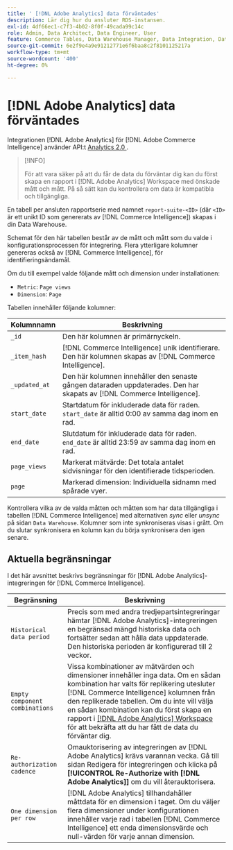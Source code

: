 ```yaml
---
title: ' [!DNL Adobe Analytics] data förväntades'
description: Lär dig hur du ansluter RDS-instansen.
exl-id: 4df66ec1-c7f3-4b02-8f0f-49cada99c14c
role: Admin, Data Architect, Data Engineer, User
feature: Commerce Tables, Data Warehouse Manager, Data Integration, Data Import/Export
source-git-commit: 6e2f9e4a9e91212771e6f6baa8c2f8101125217a
workflow-type: tm+mt
source-wordcount: '400'
ht-degree: 0%

---
```


# [!DNL Adobe Analytics] data förväntades

Integrationen [!DNL Adobe Analytics] för [!DNL Adobe Commerce Intelligence] använder API:t [Analytics 2.0 &#x200B;](https://developer.adobe.com/analytics-apis/docs/2.0/#!AdobeDocs/analytics-2.0-apis/master/README.md).

>[!INFO]
>
>För att vara säker på att du får de data du förväntar dig kan du först skapa en rapport i [!DNL Adobe Analytics] Workspace med önskade mått och mått. På så sätt kan du kontrollera om data är kompatibla och tillgängliga.

En tabell per ansluten rapportserie med namnet `report-suite-<ID>` (där `<ID>` är ett unikt ID som genererats av [!DNL Commerce Intelligence]) skapas i din Data Warehouse.

Schemat för den här tabellen består av de mått och mått som du valde i konfigurationsprocessen för integrering. Flera ytterligare kolumner genereras också av [!DNL Commerce Intelligence], för identifieringsändamål.

Om du till exempel valde följande mått och dimension under installationen:
- `Metric`: `Page views`
- `Dimension`: `Page`

Tabellen innehåller följande kolumner:

| Kolumnnamn | Beskrivning |
| --- | --- |
| `_id` | Den här kolumnen är primärnyckeln. |
| `_item_hash` | [!DNL Commerce Intelligence] unik identifierare. Den här kolumnen skapas av [!DNL Commerce Intelligence]. |
| `_updated_at` | Den här kolumnen innehåller den senaste gången dataraden uppdaterades. Den har skapats av [!DNL Commerce Intelligence]. |
| `start_date` | Startdatum för inkluderade data för raden. `start_date` är alltid 0:00 av samma dag inom en rad. |
| `end_date` | Slutdatum för inkluderade data för raden. `end_date` är alltid 23:59 av samma dag inom en rad. |
| `page_views` | Markerat mätvärde: Det totala antalet sidvisningar för den identifierade tidsperioden. |
| `page` | Markerad dimension: Individuella sidnamn med spårade vyer. |

Kontrollera vilka av de valda måtten och måtten som har data tillgängliga i tabellen [!DNL Commerce Intelligence] med alternativen *sync* eller *unsync* på sidan `Data Warehouse`. Kolumner som inte synkroniseras visas i grått. Om du slutar synkronisera en kolumn kan du börja synkronisera den igen senare.

## Aktuella begränsningar

I det här avsnittet beskrivs begränsningar för [!DNL Adobe Analytics]-integreringen för [!DNL Commerce Intelligence].

| Begränsning | Beskrivning |
| --- | --- |
| `Historical data period` | Precis som med andra tredjepartsintegreringar hämtar [!DNL Adobe Analytics]-integreringen en begränsad mängd historiska data och fortsätter sedan att hålla data uppdaterade. Den historiska perioden är konfigurerad till 2 veckor. |
| `Empty component combinations` | Vissa kombinationer av mätvärden och dimensioner innehåller inga data. Om en sådan kombination har valts för replikering utesluter [!DNL Commerce Intelligence] kolumnen från den replikerade tabellen. Om du inte vill välja en sådan kombination kan du först skapa en rapport i [[!DNL Adobe Analytics] Workspace](https://experienceleague.adobe.com/docs/analytics/analyze/analysis-workspace/home.html?lang=sv-SE) för att bekräfta att du har fått de data du förväntar dig. |
| `Re-authorization cadence` | Omauktorisering av integreringen av [!DNL Adobe Analytics] krävs varannan vecka. Gå till sidan Redigera för integreringen och klicka på **[!UICONTROL Re-Authorize with [!DNL Adobe Analytics]]** om du vill återauktorisera. |
| `One dimension per row` | [!DNL Adobe Analytics] tillhandahåller måttdata för en dimension i taget. Om du väljer flera dimensioner under konfigurationen innehåller varje rad i tabellen [!DNL Commerce Intelligence] ett enda dimensionsvärde och null-värden för varje annan dimension. |
